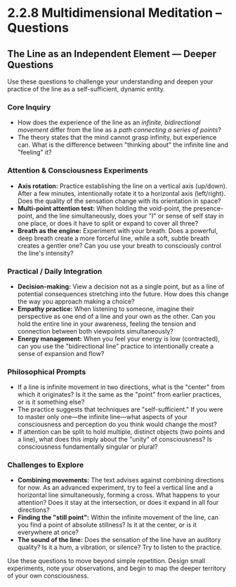 # 2.2.8 Multidimensional Meditation – Questions

## The Line as an Independent Element — Deeper Questions

Use these questions to challenge your understanding and deepen your practice of the line as a self-sufficient, dynamic entity.

### Core Inquiry
- How does the experience of the line as an *infinite, bidirectional movement* differ from the line as a *path connecting a series of points*?
- The theory states that the mind cannot grasp infinity, but experience can. What is the difference between "thinking about" the infinite line and "feeling" it?

### Attention & Consciousness Experiments
- **Axis rotation:** Practice establishing the line on a vertical axis (up/down). After a few minutes, intentionally rotate it to a horizontal axis (left/right). Does the quality of the sensation change with its orientation in space?
- **Multi-point attention test:** When holding the void-point, the presence-point, and the line simultaneously, does your "I" or sense of self stay in one place, or does it have to split or expand to cover all three?
- **Breath as the engine:** Experiment with your breath. Does a powerful, deep breath create a more forceful line, while a soft, subtle breath creates a gentler one? Can you use your breath to consciously control the line's intensity?

### Practical / Daily Integration
- **Decision-making:** View a decision not as a single point, but as a line of potential consequences stretching into the future. How does this change the way you approach making a choice?
- **Empathy practice:** When listening to someone, imagine their perspective as one end of a line and your own as the other. Can you hold the entire line in your awareness, feeling the tension and connection between both viewpoints simultaneously?
- **Energy management:** When you feel your energy is low (contracted), can you use the "bidirectional line" practice to intentionally create a sense of expansion and flow?

### Philosophical Prompts
- If a line is infinite movement in two directions, what is the "center" from which it originates? Is it the same as the "point" from earlier practices, or is it something else?
- The practice suggests that techniques are "self-sufficient." If you were to master only one—the infinite line—what aspects of your consciousness and perception do you think would change the most?
- If attention can be split to hold multiple, distinct objects (two points and a line), what does this imply about the "unity" of consciousness? Is consciousness fundamentally singular or plural?

### Challenges to Explore
- **Combining movements:** The text advises against combining directions for now. As an advanced experiment, try to feel a vertical line and a horizontal line simultaneously, forming a cross. What happens to your attention? Does it stay at the intersection, or does it expand in all four directions?
- **Finding the "still point":** Within the infinite movement of the line, can you find a point of absolute stillness? Is it at the center, or is it everywhere at once?
- **The sound of the line:** Does the sensation of the line have an auditory quality? Is it a hum, a vibration, or silence? Try to listen to the practice.

Use these questions to move beyond simple repetition. Design small experiments, note your observations, and begin to map the deeper territory of your own consciousness.
